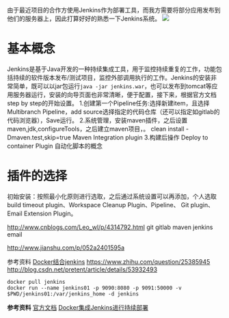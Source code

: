 由于最近项目的合作方使用Jenkins作为部署工具，而我方需要将部分应用发布到他们的服务器上，因此打算好好的熟悉一下Jenkins系统。
![](http://i.imgur.com/BZ0qQ8e.png)

# 基本概念 #
Jenkins是基于Java开发的一种持续集成工具，用于监控持续重复的工作，功能包括持续的软件版本发布/测试项目，监控外部调用执行的工作。Jenkins的安装非常简单，既可以以jar包运行`java -jar jenkins.war`，也可以发布到tomcat等应用服务器运行，安装的向导页面也非常清晰，便于配置，接下来，根据官方文档step by step的开始设置。
1.创建第一个Pipeline任务:选择新建item，且选择Multibranch Pipeline，add source选择指定的代码仓库（还可以指定如gitlab的代码浏览器），Save运行。
2.系统管理，安装maven插件，之后设置maven,jdk,configureTools，之后建立maven项目，。
clean install -Dmaven.test,skip=true
Maven Integration plugin
3.构建后操作
Deploy to container Plugin
自动化脚本的概念

# 插件的选择 #
初始安装：按照最小化原则进行选取，之后通过系统设置可以再添加，个人选取build timeout plugin、Workspace Cleanup Plugin、Pipeline、 Git plugin、Email Extension Plugin。




http://www.cnblogs.com/Leo_wl/p/4314792.html
git
gitlab
maven
jenkins
email


http://www.jianshu.com/p/052a2401595a





参考资料
[Docker结合jenkins](https://my.oschina.net/donhui/blog/470372)
https://www.zhihu.com/question/25385945
http://blog.csdn.net/pretent/article/details/53932493



	docker pull jenkins
	docker run --name jenkins01 -p 9090:8080 -p 9091:50000 -v $PWD/jenkins01:/var/jenkins_home -d jenkins


**参考资料**
[官方文档](https://jenkins.io/doc/)
[Docker集成Jenkins进行持续部署](http://www.csdn.net/article/2015-07-21/2825266)
